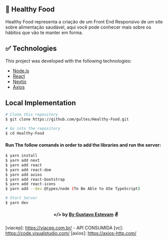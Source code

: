 ## 🚀 Healthy Food

Healthy Food representa a criação de um Front End Responsivo de um site sobre alimentação saudável, aqui você pode conhecer mais sobre os hábitos que vão te manter em forma.

## :white_check_mark: Technologies

This project was developed with the following technologies:

- [Node.js](https://nodejs.org/en/)
- [React](https://reactjs.org)
- [Nextjs](https://nextjs.org/)
- [Axios](https://axios-http.com/)

## Local Implementation

```bash
# Clone this repository
$ git clone https://github.com/gultes/Healthy-Food.git

# Go into the repository
$ cd Healthy-Food
```

#### Run The follow comands in order to add the libraries and run the server:

```bash
$ yarn install
$ yarn add next
$ yarn add react
$ yarn add react-dom
$ yarn add axios
$ yarn add react-bootstrap
$ yarn add react-icons
$ yarn add --dev @types/node (To Be Able to USe TypeScript)

# Start Server
$ yarn dev
```

<h4 align="center"> <em>&lt;/&gt;</em> by <a href="https://github.com/Gultes" target="_blank">By Gustavo Estevam</a> ✌</h4>

[nodejs]: https://nodejs.org/
[nextjs]: https://nextjs.org/
[viacep]: https://viacep.com.br/ - API CONSUMIDA
[vc]: https://code.visualstudio.com/
[axios]: https://axios-http.com/
